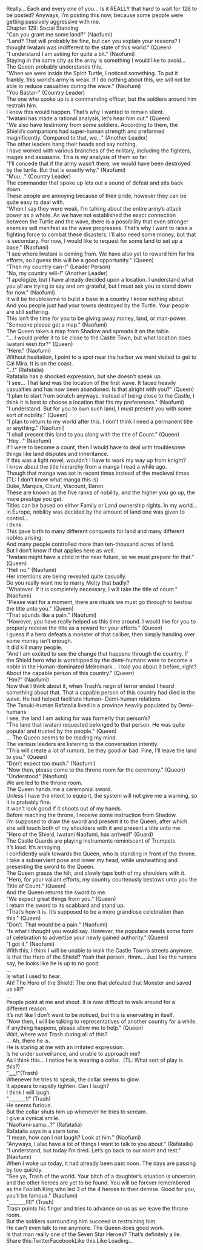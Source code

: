 <br/>
Really… Each and every one of you… Is it REALLY that hard to wait for 128 to be posted? Anyways, I’m posting this now, because some people were getting passively aggressive with me.<br/>
Chapter 129: Social Standing<br/>
"Can you grant me some land?" (Naofumi)<br/>
"Land? That will probably be fine, but can you explain your reasons? I thought Iwatani was indifferent to the state of this world." (Queen)<br/>
"I understand I am asking for quite a bit." (Naofumi)<br/>
Staying in the same city as the army is something I would like to avoid…<br/>
The Queen probably understands this.<br/>
"When we were inside the Spirit Turtle, I noticed something. To put it frankly, this world’s army is weak. If I do nothing about this, we will not be able to reduce casualties during the wave." (Naofumi)<br/>
"You Bastar-" (Country Leader)<br/>
The one who spoke up is a commanding officer, but the soldiers around him restrain him.<br/>
I knew this would happen. That’s why I wanted to remain silent.<br/>
"Iwatani has made a rational analysis, let’s hear him out." (Queen)<br/>
"We also have testimony from some soldiers. According to them, the Shield’s companions had super-human strength and preformed magnificently. Compared to that, we…" (Another Leader)<br/>
The other leaders hang their heads and say nothing.<br/>
I have worked with various branches of the military, including the fighters, mages and assassins. This is my analysis of them so far.<br/>
"I’ll concede that if the army wasn’t there, we would have been destroyed by the turtle. But that is exactly why." (Naofumi)<br/>
"Muu…" (Country Leader)<br/>
The commander that spoke up lets out a sound of defeat and sits back down.<br/>
These people are annoying because of their pride, however they can be quite easy to deal with.<br/>
"When I say they were weak, I’m talking about the entire army’s attack power as a whole. As we have not established the exact connection between the Turtle and the wave, there is a possibility that even stronger enemies will manifest as the wave progresses. That’s why I want to raise a fighting force to combat these disasters. I’ll also need some money, but that is secondary. For now, I would like to request for some land to set up a base." (Naofumi)<br/>
"I see where Iwatani is coming from. We have also yet to reward him for his efforts, so I guess this will be a good opportunity." (Queen)<br/>
"Then my country can-!" (Leader Person)<br/>
"No, my country will-!" (Another Leader)<br/>
"I apologize, but I have already decided upon a location. I understand what you all are trying to say and am grateful, but I must ask you to stand down for now." (Naofumi)<br/>
It will be troublesome to build a base in a country I know nothing about.<br/>
And you people just had your towns destroyed by the Turtle. Your people are still suffering.<br/>
This isn’t the time for you to be giving away money, land, or man-power.<br/>
"Someone please get a map." (Naofumi)<br/>
The Queen takes a map from Shadow and spreads it on the table.<br/>
"… I would prefer it to be close to the Castle Town, but what location does Iwatani wish for?" (Queen)<br/>
"Here." (Naofumi)<br/>
Without hesitation, I point to a spot near the harbor we went visited to get to Cal Mira. It is on the coast.<br/>
"…!" (Rafatalia)<br/>
Rafatalia has a shocked expression, but she doesn’t speak up.<br/>
"I see… That land was the location of the first wave. It faced heavily casualties and has now been abandoned. Is that alright with you?" (Queen)<br/>
"I plan to start from scratch anyways. Instead of being close to the Castle, I think it is best to choose a location that fits my preferences." (Naofumi)<br/>
"I understand. But for you to own such land, I must present you with some sort of nobility." (Queen)<br/>
"I plan to return to my world after this. I don’t think I need a permanent title or anything." (Naofumi)<br/>
"I shall present this land to you along with the title of Count." (Queen)<br/>
"Hey…" (Naofumi)<br/>
If I were to become a count, then I would have to deal with troublesome things like land disputes and inheritance.<br/>
If this was a light novel, wouldn’t I have to work my way up from knight?<br/>
I know about the title hierarchy from a manga I read a while ago.<br/>
Though that manga was set in recent times instead of the medieval times.<br/>
(TL: I don’t know what manga this is)<br/>
Duke, Marquis, Count, Viscount, Baron.<br/>
These are known as the five ranks of nobility, and the higher you go up, the more prestige you get.<br/>
Titles can be based on either Family or Land ownership rights. In my world… in Europe, nobility was decided by the amount of land one was given to control…<br/>
I think.<br/>
This gave birth to many different conquests for land and many different nobles arising.<br/>
And many people controlled more than ten-thousand acres of land.<br/>
But I don’t know if that applies here as well.<br/>
"Iwatani might have a child in the near future, so we must prepare for that." (Queen)<br/>
"Hell no." (Naofumi)<br/>
Her intentions are being revealed quite casually.<br/>
Do you really want me to marry Melty that badly?<br/>
"Whatever. If it is completely necessary, I will take the title of count." (Naofumi)<br/>
"Please wait for a moment, there are rituals we must go through to bestow the title unto you." (Queen)<br/>
"That sounds like a pain." (Naofumi)<br/>
"However, you have really helped us this time around. I would like for you to properly receive the title as a reward for your efforts." (Queen)<br/>
I guess if a hero defeats a monster of that caliber, then simply handing over some money isn’t enough.<br/>
It did kill many people.<br/>
"And I am excited to see the change that happens through the country. If the Shield hero who is worshipped by the demi-humans were to become a noble in the Human-dominated Melromark… I told you about it before, right? About the capable person of this country." (Queen)<br/>
"Hm?" (Naofumi)<br/>
Now that I think about it, when Trash’s reign of terror ended I heard something about that. That a capable person of this country had died in the wave. He had helped facilitate Human- Demi-human relations.<br/>
The Tanuki-human Rafatalia lived in a province heavily populated by Demi-humans.<br/>
I see, the land I am asking for was formerly that person’s?<br/>
"The land that Iwatani requested belonged to that person. He was quite popular and trusted by the people." (Queen)<br/>
… The Queen seems to be reading my mind.<br/>
The various leaders are listening to the conversation intently.<br/>
"This will create a lot of rumors, be they good or bad. Fine, I’ll leave the land to you." (Queen)<br/>
"Don’t expect too much." (Naofumi)<br/>
"Now then, please come to the throne room for the ceremony." (Queen)<br/>
"Understood" (Naofumi)<br/>
We are led to the throne room.<br/>
The Queen hands me a ceremonial sword.<br/>
Unless I have the intent to equip it, the system will not give me a warning, so it is probably fine.<br/>
It won’t look good if it shoots out of my hands.<br/>
Before reaching the throne, I receive some instruction from Shadow.<br/>
I’m supposed to draw the sword and present it to the Queen, after which she will touch both of my shoulders with it and present a title unto me.<br/>
"Hero of the Shield, Iwatani Naofumi, has arrived!" (Guard)<br/>
The Castle Guards are playing instruments reminiscent of Trumpets.<br/>
It’s loud. It’s annoying.<br/>
I confidently walk towards the Queen, who is standing in front of the throne.<br/>
I take a subservient pose and lower my head, while unsheathing and presenting the sword to the Queen.<br/>
The Queen grasps the hilt, and slowly taps both of my shoulders with it.<br/>
"Hero, for your valiant efforts, my country courteously bestows unto you the Title of Count." (Queen)<br/>
And the Queen returns the sword to me.<br/>
"We expect great things from you." (Queen)<br/>
I return the sword to its scabbard and stand up.<br/>
"That’s how it is. It’s supposed to be a more grandiose celebration than this." (Queen)<br/>
"Don’t. That would be a pain." (Naofumi)<br/>
"Is what I thought you would say. However, the populace needs some form of celebration to advertise your newly gained authority." (Queen)<br/>
"I got it." (Naofumi)<br/>
With this, I think I will be unable to walk the Castle Town’s streets anymore.<br/>
Is that the Hero of the Shield? Yeah that person. Hmm… Just like the rumors say, he looks like he is up to no good.<br/>
…<br/>
Is what I used to hear.<br/>
Ah! The Hero of the Shield! The one that defeated that Monster and saved us all!?<br/>
…<br/>
People point at me and shout. It is now difficult to walk around for a different reason.<br/>
It’s not like I don’t want to be noticed, but this is enervating in itself.<br/>
"Now then, I will be talking to representatives of another country for a while. If anything happens, please allow me to help." (Queen)<br/>
Wait, where was Trash during all of this?<br/>
… Ah, there he is.<br/>
He is staring at me with an irritated expression.<br/>
Is he under surveillance, and unable to approach me?<br/>
As I think this… I notice he is wearing a collar.  (TL: What sort of play is this?)<br/>
"___!"(Trash)<br/>
Whenever he tries to speak, the collar seems to glow.<br/>
It appears to rapidly tighten. Can I laugh?<br/>
I think I will laugh.<br/>
"_______!!" (Trash)<br/>
He seems furious.<br/>
But the collar shuts him up whenever he tries to scream.<br/>
I give a cynical smile.<br/>
"Naofumi-sama…?" (Rafatalia)<br/>
Rafatalia says in a stern tone.<br/>
"I mean, how can I not laugh? Look at him." (Naofumi)<br/>
"Anyways, I also have a lot of things I want to talk to you about." (Rafatalia)<br/>
"I understand, but today I’m tired. Let’s go back to our room and rest." (Naofumi)<br/>
When I woke up today, it had already been past noon. The days are passing by too quickly.<br/>
"See ya, Trash of the world. Your bitch of a daughter’s situation is uncertain, and the other heroes are yet to be found. You will be forever remembered as the Foolish King who led 3 of the 4 heroes to their demise. Good for you, you’ll be famous." (Naofumi)<br/>
"_______!!!!" (Trash)<br/>
Trash points his finger and tries to advance on us as we leave the throne room.<br/>
But the soldiers surrounding him succeed in restraining him.<br/>
He can’t even talk to me anymore. The Queen does good work.<br/>
Is that man really one of the Seven Star Heroes? That’s definitely a lie.<br/>
Share this:TwitterFacebookLike this:Like Loading... <br/>
